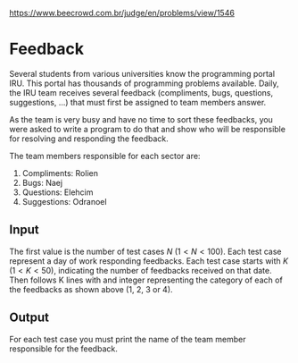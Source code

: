 https://www.beecrowd.com.br/judge/en/problems/view/1546

# Feedback

Several students from various universities know the programming portal IRU.
This portal has thousands of programming problems available. Daily, the IRU
team receives several feedback (compliments, bugs, questions, suggestions,
...) that must first be assigned to team members answer.

As the team is very busy and have no time to sort these feedbacks, you were
asked to write a program to do that and show who will be responsible for
resolving and responding the feedback.

The team members responsible for each sector are:

1. Compliments: Rolien
1. Bugs: Naej
1. Questions: Elehcim
1. Suggestions: Odranoel

## Input

The first value is the number of test cases $N$ ($1 < N < 100$). Each test
case represent a day of work responding feedbacks. Each test case starts with
$K$ ($1 < K < 50$), indicating the number of feedbacks received on that date.
Then follows K lines with and integer representing the category of each of the
feedbacks as shown above (1, 2, 3 or 4).

## Output

For each test case you must print the name of the team member responsible for
the feedback.
